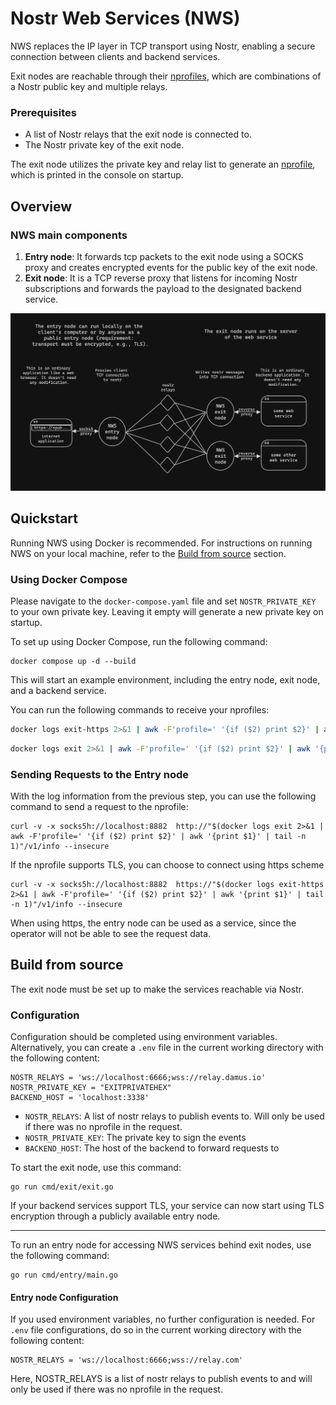 # Nostr Web Services (NWS)


NWS replaces the IP layer in TCP transport using Nostr, enabling a secure connection between
clients and backend services.

Exit nodes are reachable through their [nprofiles](https://nostr-nips.com/nip-19), which are combinations of a Nostr public key and multiple relays.

### Prerequisites

- A list of Nostr relays that the exit node is connected to.
- The Nostr private key of the exit node.

The exit node utilizes the private key and relay list to generate an [nprofile](https://nostr-nips.com/nip-19), which is printed in the console on startup.

## Overview

### NWS main components

1. **Entry node**: It forwards tcp packets to the exit node using a SOCKS proxy and creates encrypted events for the public key of the exit node.
2. **Exit node**: It is a TCP reverse proxy that listens for incoming Nostr subscriptions and forwards the payload to the designated backend service.

<img src="nws.png" width="900"/>

## Quickstart

Running NWS using Docker is recommended. For instructions on running NWS on your local machine, refer to the [Build from source](#build-from-source) section.

### Using Docker Compose

Please navigate to the `docker-compose.yaml` file and set `NOSTR_PRIVATE_KEY` to your own private key.
Leaving it empty will generate a new private key on startup.

To set up using Docker Compose, run the following command:
```
docker compose up -d --build
```

This will start an example environment, including the entry node, exit node, and a backend service.

You can run the following commands to receive your nprofiles:

```bash
docker logs exit-https 2>&1 | awk -F'profile=' '{if ($2) print $2}' | awk '{print $1}'
```
```bash
docker logs exit 2>&1 | awk -F'profile=' '{if ($2) print $2}' | awk '{print $1}`
```

### Sending Requests to the Entry node

With the log information from the previous step, you can use the following command to send a request to the nprofile:

```
curl -v -x socks5h://localhost:8882  http://"$(docker logs exit 2>&1 | awk -F'profile=' '{if ($2) print $2}' | awk '{print $1}' | tail -n 1)"/v1/info --insecure
```

If the nprofile supports TLS, you can choose to connect using https scheme

```
curl -v -x socks5h://localhost:8882  https://"$(docker logs exit-https 2>&1 | awk -F'profile=' '{if ($2) print $2}' | awk '{print $1}' | tail -n 1)"/v1/info --insecure
```

When using https, the entry node can be used as a service, since the operator will not be able to see the request data.

## Build from source

The exit node must be set up to make the services reachable via Nostr.

### Configuration

Configuration should be completed using environment variables.
Alternatively, you can create a `.env` file in the current working directory with the following content:
```
NOSTR_RELAYS = 'ws://localhost:6666;wss://relay.damus.io'
NOSTR_PRIVATE_KEY = "EXITPRIVATEHEX"
BACKEND_HOST = 'localhost:3338'
```

- `NOSTR_RELAYS`: A list of nostr relays to publish events to. Will only be used if there was no nprofile in the
  request.
- `NOSTR_PRIVATE_KEY`: The private key to sign the events
- `BACKEND_HOST`: The host of the backend to forward requests to

To start the exit node, use this command:

```
go run cmd/exit/exit.go
```

If your backend services support TLS, your service can now start using TLS encryption through a publicly available entry node.

---

To run an entry node for accessing NWS services behind exit nodes, use the following command:
```
go run cmd/entry/main.go
```

#### Entry node Configuration

If you used environment variables, no further configuration is needed.
For `.env` file configurations, do so in the current working directory with the following content:

```
NOSTR_RELAYS = 'ws://localhost:6666;wss://relay.com'
```

Here, NOSTR_RELAYS is a list of nostr relays to publish events to and will only be used if there was no nprofile in the request.
